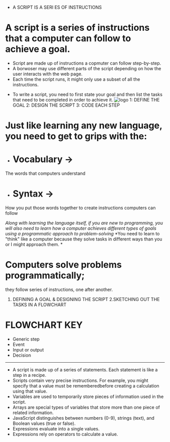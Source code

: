  * A SCRIPT IS A SERI ES OF INSTRUCTIONS 
 # A script is a series of instructions that a computer can follow to achieve a goal.
 * Script are made up of instructions a copmuter can follow step-by-step.
 * A borwoser may use different parts of the script depending on how the user interacts with the web page.
 * Each time the script runs, it might only use a subset of
all the instructions.
 
- To write a script, you need to first state your goal and then list the tasks that need to be completed in order to achieve it.
![logo](https://s3-eu-west-1.amazonaws.com/arisexpress/info_site/flowchart.png)
1: DEFINE THE GOAL 
2: DESIGN THE SCRIPT 
3: CODE EACH STEP
 # Just like learning any new language, you need to get to grips with the:
 
* # Vocabulary ->
 The words that computers understand
* # Syntax ->
 How you put those words together to
create instructions computers can follow


*Along with learning the language itself, if you are
new to programming, you will also need to learn how
a computer achieves different types of goals using
a programmatic approach to problem-solving*
*You need to learn to "think" like
a computer because they solve
tasks in different ways than you or
I might approach them. *

# Computers solve problems programmatically;
they follow series of instructions, one after another.
 1. DEFINING A GOAL & DESIGNING THE SCRIPT 
 2.SKETCHING OUT THE TASKS IN A FLOWCHART 
 # FLOWCHART KEY
 * Generic step 
 * Event
 * Input or output 
 * Decision 
 --------------------------------------------------------------------------------------
 
* A script is made up of a series of statements. Each statement is like a step in a recipe.
* Scripts contain very precise instructions. For example, you might specify that a value must be rememberedbefore creating a calculation using that value.
* Variables are used to temporarily store pieces of
information used in the script.
 * Arrays are special types of variables that store more
than one piece of related information.
 * JavaScript distinguishes between numbers (0-9),
strings (text), and Boolean values (true or false).
* Expressions evaluate into a single values.
* Expressions rely on operators to calculate a value. 
